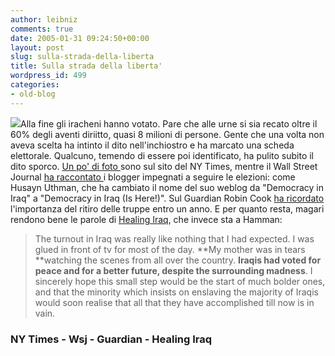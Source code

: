 ```yaml
---
author: leibniz
comments: true
date: 2005-01-31 09:24:50+00:00
layout: post
slug: sulla-strada-della-liberta
title: Sulla strada della liberta'
wordpress_id: 499
categories:
- old-blog
---
```


![](http://graphics8.nytimes.com/images/2005/01/30/international/iraq.walk.slide.650.jpg)Alla
fine gli iracheni hanno votato. Pare che alle urne si sia recato oltre
il 60% degli aventi diriitto, quasi 8 milioni di persone. Gente che una
volta non aveva scelta ha intinto il dito nell'inchiostro e ha marcato
una scheda elettorale. Qualcuno, temendo di essere poi identificato, ha
pulito subito il dito sporco. [Un po' di foto ](http://www.nytimes.com/slideshow/2005/01/30/international/20050130_IRAQ_SLIDESHOW_1.html)sono sul sito del NY Times, mentre il Wall Street Journal [ha raccontato ](http://online.wsj.com/public/article_print/0,,SB110709536470040284,00.html)i
blogger impegnati a seguire le elezioni: come Husayn Uthman, che ha
cambiato il nome del suo weblog da "Democracy in Iraq" a "Democracy in
Iraq (Is Here!)". Sul Guardian Robin Cook [ha ricordato ](http://www.guardian.co.uk/comment/story/0,3604,1401320,00.html)l'importanza del ritiro delle truppe entro un anno. E per quanto resta, magari rendono bene le parole di [Healing Iraq](http://healingiraq.blogspot.com/archives/2005_01_01_healingiraq_archive.html#110711753912984148), che invece sta a Hamman:




> 

> 
> The turnout in Iraq was really like nothing that I had expected. I was glued in front of tv for most of the day. **My mother was in tears **watching the scenes from all over the country. **Iraqis had voted for peace and for a better future, despite the surrounding madness**.
I sincerely hope this small step would be the start of much bolder
ones, and that the minority which insists on enslaving the majority of
Iraqis would soon realise that all that they have accomplished till now
is in vain. 




### NY Times - Wsj - Guardian - Healing Iraq
